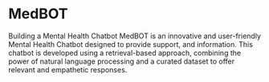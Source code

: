 # MedBOT
Building a Mental Health Chatbot
MedBOT is an innovative and user-friendly Mental Health Chatbot designed to provide support, and information. This chatbot is developed using a retrieval-based approach, combining the power of natural language processing and a curated dataset to offer relevant and empathetic responses.
